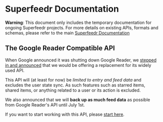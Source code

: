 Superfeedr Documentation
========================

**Warning**: This document only includes the temporary documentation for ongoing Superfeedr projects. For more details on existing APIs, formats and schemas, please refer to the main [Superfeedr Documentation](http://superfeedr.com/documentation)

## The Google Reader Compatible API

When Google announced it was shutting down Google Reader, we [stepped in and announced](http://blog.superfeedr.com/google-reader-compatible-api/) that we would be offering a replacement for its widely used API.

This API will (at least for now) be *limited to entry and feed data* and excludes the user state sync. As such features such as starred items, shared items, or anything related to a user or its action is excluded.

We also announced that we will **back up as much feed data** as possible from Google Reader's API until July 1st.

If you want to start working with this API, please [start here](./google-reader-api/).

